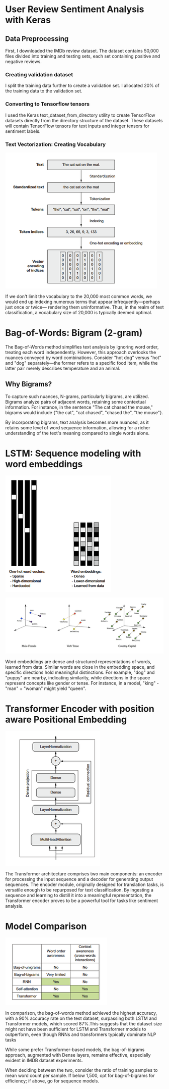 # User Review Sentiment Analysis with Keras

## Data Preprocessing
 First, I downloaded the IMDb review dataset. The dataset contains 50,000 files divided into training and testing sets, each set containing positive and negative reviews.
 
### Creating validation dataset
 I split the training data further to create a validation set. I allocated 20% of the training data to the validation set.

### Converting to Tensorflow tensors
 I used the Keras text_dataset_from_directory utility to create TensorFlow datasets directly from the directory structure of the dataset. These datasets will contain TensorFlow tensors for text inputs and integer tensors for sentiment labels.

### Text Vectorization: Creating Vocabulary

 ![Screenshot](img/word2vector.jpg)

 If we don't limit the vocabulary to the 20,000 most common words, we would end up indexing numerous terms that appear infrequently—perhaps just once or twice—         rendering them uninformative. Thus, in the realm of text classification, a vocabulary size of 20,000 is typically deemed optimal.

# Bag-of-Words: Bigram (2-gram)
The Bag-of-Words method simplifies text analysis by ignoring word order, treating each word independently. However, this approach overlooks the nuances conveyed by word combinations. Consider "hot dog" versus "hot" and "dog" separately—the former refers to a specific food item, while the latter pair merely describes temperature and an animal.

## Why Bigrams?
 To capture such nuances, N-grams, particularly bigrams, are utilized. Bigrams analyze pairs of adjacent words, retaining some contextual information. For instance,    in the sentence "The cat chased the mouse," bigrams would include {"the cat", "cat chased", "chased the", "the mouse"}.

 By incorporating bigrams, text analysis becomes more nuanced, as it retains some level of word sequence information, allowing for a richer understanding of the        text's meaning compared to single words alone.

# LSTM: Sequence modeling with word embeddings

 ![Screenshot](img/wordembeddings.jpg)

 ![Screenshot](img/embeddingsplot.jpg)
 
 Word embeddings are dense and structured representations of words, learned from data. Similar words are close in the embedding space, and specific directions hold     meaningful distinctions. For example, "dog" and "puppy" are nearby, indicating similarity, while directions in the space represent concepts like gender or tense. For  instance, in a model, "king" - "man" + "woman" might yield "queen".


# Transformer Encoder with position aware Positional Embedding

 ![Screenshot](img/transformer.jpg)

 The Transformer architecture comprises two main components: an encoder for processing the input sequence and a decoder for generating output sequences. The encoder    module, originally designed for translation tasks, is versatile enough to be repurposed for text classification. By ingesting a sequence and learning to distill it    into a meaningful representation, the Transformer encoder proves to be a powerful tool for tasks like sentiment analysis.

# Model Comparison

 ![Screenshot](img/comparison.jpg)
 
 In comparison, the bag-of-words method achieved the highest accuracy, with a 90% accuracy rate on the test dataset, surpassing both LSTM and Transformer models,       which scored 87%.This suggests that the dataset size might not have been sufficient for LSTM and Transformer models to outperform, even though RNNs and transformers   typically dominate NLP tasks

 While some prefer Transformer-based models, the bag-of-bigrams approach, augmented with Dense layers, remains effective, especially evident in IMDB dataset            experiments. 
 
 When deciding between the two, consider the ratio of training samples to mean word count per sample. If below 1,500, opt for bag-of-bigrams for efficiency; if         above,  go for sequence models.